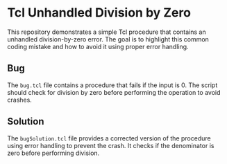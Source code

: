 # Tcl Unhandled Division by Zero

This repository demonstrates a simple Tcl procedure that contains an unhandled division-by-zero error.  The goal is to highlight this common coding mistake and how to avoid it using proper error handling.

## Bug

The `bug.tcl` file contains a procedure that fails if the input is 0. The script should check for division by zero before performing the operation to avoid crashes. 

## Solution

The `bugSolution.tcl` file provides a corrected version of the procedure using error handling to prevent the crash. It checks if the denominator is zero before performing division. 